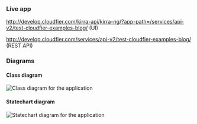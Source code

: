 ### Live app

http://develop.cloudfier.com/kirra-api/kirra-ng/?app-path=/services/api-v2/test-cloudfier-examples-blog/ (UI)

http://develop.cloudfier.com/services/api-v2/test-cloudfier-examples-blog/ (REST API)

### Diagrams

#### Class diagram

![Class diagram for the application](https://develop.cloudfier.com/services/diagram/test-cloudfier-examples-blog/package/blog.uml?showClassifierCompartments=Always&showStaticFeatures=true&showClasses=true&showAssociationEndName=true&showAttributes=true&showOperations=true&showComments=true&showParameters=true&showAssociationEndMultiplicity=true&showMinimumVisibility=Protected&showFeatureVisibility=true&showParameterNames=false&showDerivedElements=false)

#### Statechart diagram

![Statechart diagram for the application](https://develop.cloudfier.com/services/diagram/test-cloudfier-examples-blog/package/blog.uml?showStateMachines=true)
